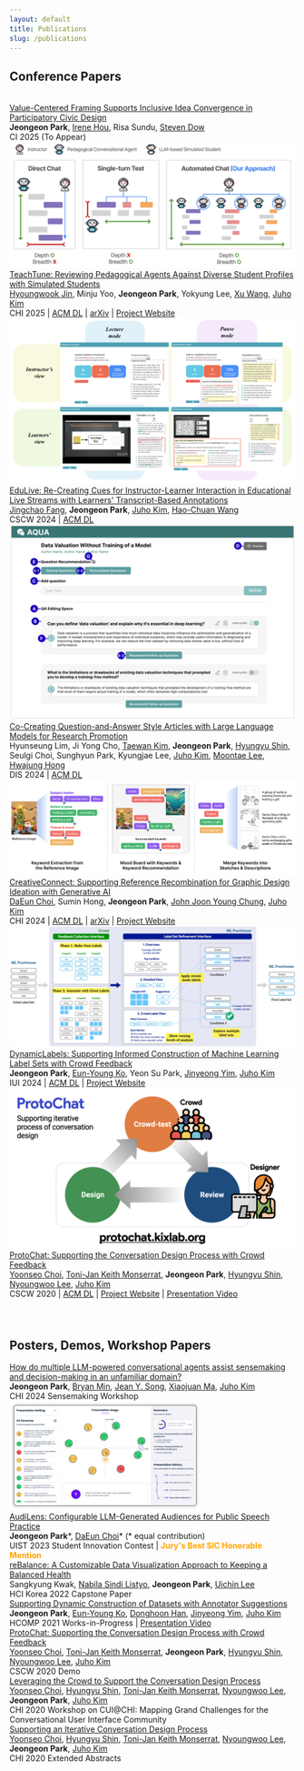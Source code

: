 ```yaml
---
layout: default
title: Publications
slug: /publications
---
```


<h2>Conference Papers</h2>

<div class="pub-container">
    <div class="pub-teaser-image">
        <img class="img-shadow" src="" />
    </div>
    <div class="pub-contents" id="value-centered">
        <a id="blue-bg" class="pub-title" href="./assets/pdf/papers/ci25-valuecentered.pdf" >Value-Centered Framing Supports Inclusive Idea Convergence in Participatory Civic Design</a> <br/>
        <b class="pub-me">Jeongeon Park</b>, <a class="collaborator" href="https://houirene.github.io/" >Irene Hou</a>, Risa Sundu, <a class="collaborator" href="https://spdow.ucsd.edu/" >Steven Dow</a> <br>
        <span class="pub-venue">  CI 2025 (To Appear) </span>
    </div>
</div>

<div class="pub-container">
    <div class="pub-teaser-image">
        <img class="img-shadow" src="./assets/img/teaser/chi25-teachtune-teaser.png" />
    </div>
    <div class="pub-contents" id="teachtune">
        <a id="blue-bg" class="pub-title" href="./assets/pdf/papers/chi25-teachtune.pdf" >TeachTune: Reviewing Pedagogical Agents Against Diverse Student Profiles with Simulated Students</a> <br/>
        <a class="collaborator" href="https://jhw123.github.io/" >Hyoungwook Jin</a>, Minju Yoo, <b class="pub-me">Jeongeon Park</b>, Yokyung Lee, <a class="collaborator" href="https://web.eecs.umich.edu/~xwanghci/">Xu Wang</a>, <a class="collaborator" href="https://juhokim.com/" >Juho Kim</a> <br>
        <span class="pub-venue">  CHI 2025 </span> | <a id="plain-bg" href="https://dl.acm.org/doi/10.1145/3706598.3714054" >ACM DL</a> | <a id="plain-bg" href="https://arxiv.org/abs/2410.04078" >arXiv</a> | <a id="plain-bg" href="https://teachtune.kixlab.org/" >Project Website</a>
    </div>
</div>

<div class="pub-container">
    <div class="pub-teaser-image">
        <img class="img-shadow" src="./assets/img/teaser/edulive-teaser.png" />
    </div>
    <div class="pub-contents" id="edulive">
        <a id="blue-bg" class="pub-title" href="./assets/pdf/papers/cscw24-edulive.pdf" >EduLive: Re-Creating Cues for Instructor-Learner Interaction in Educational Live Streams with Learners' Transcript-Based Annotations</a> <br/>
        <a class="collaborator" href="https://jc-fang.github.io/" >Jingchao Fang</a>, <b class="pub-me">Jeongeon Park</b>, <a class="collaborator" href="https://juhokim.com/" >Juho Kim</a>, <a class="collaborator" href="http://www.haochuanwang.info/" >Hao-Chuan Wang</a> <br>
        <span class="pub-venue">  CSCW 2024 </span> | <a id="plain-bg" href="https://dl.acm.org/doi/10.1145/3686960" >ACM DL</a>
    </div>
</div>

<div class="pub-container">
    <div class="pub-teaser-image">
        <img class="img-shadow" src="./assets/img/teaser/aqua-teaser.png" />
    </div>
    <div class="pub-contents" id="edulive">
        <a id="blue-bg" class="pub-title" href="./assets/pdf/papers/dis24-aqua.pdf" >Co-Creating Question-and-Answer Style Articles with Large Language Models for Research Promotion</a> <br/>
        Hyunseung Lim, Ji Yong Cho, <a class="collaborator" href="https://taewankim.io/" >Taewan Kim</a>, <b class="pub-me">Jeongeon Park</b>, <a class="collaborator" href="https://hyungyu.com/" >Hyungyu Shin</a>, Seulgi Choi, Sunghyun Park, Kyungjae Lee, <a class="collaborator" href="https://juhokim.com/" >Juho Kim</a>, <a class="collaborator" href="https://moontae.people.uic.edu/" >Moontae Lee</a>, <a class="collaborator" href="https://galaxytourist.notion.site/galaxytourist/Hwajung-Hong-cc10b0291bbe4ca38dbf4882cd687423" >Hwajung Hong</a> <br>
        <span class="pub-venue">  DIS 2024 </span> | <a id="plain-bg" href="https://dl.acm.org/doi/10.1145/3643834.3660705" >ACM DL</a>
    </div>
</div>

<div class="pub-container">
    <div class="pub-teaser-image">
        <img class="img-shadow" src="./assets/img/teaser/creativeconnect-teaser.png" />
    </div>
    <div class="pub-contents" id="creative-connect">
        <a id="blue-bg" class="pub-title" href="./assets/pdf/papers/chi24-creativeconnect.pdf" >CreativeConnect: Supporting Reference Recombination for Graphic Design Ideation with Generative AI</a> <br/>
        <a class="collaborator" href="https://daeunchoi.com/" >DaEun Choi</a>, Sumin Hong, <b class="pub-me">Jeongeon Park</b>, <a class="collaborator" href="https://johnr0.github.io/" >John Joon Young Chung</a>, <a class="collaborator" href="https://juhokim.com/" >Juho Kim</a> <br>
        <span class="pub-venue">  CHI 2024 </span> | <a id="plain-bg" href="https://dl.acm.org/doi/10.1145/3613904.3642794" >ACM DL</a> | <a id="plain-bg" href="https://arxiv.org/abs/2312.11949" >arXiv</a> | <a id="plain-bg" href="http://creativeconnect.kixlab.org/" >Project Website</a> 
    </div>
</div>

<div class="pub-container" >
    <div class="pub-teaser-image">
            <img class="img-shadow" src="./assets/img/teaser/dynamiclabels-teaser.jpg"/>
    </div>
    <div class="pub-contents" id="dynamic-labels">
        <a id="blue-bg" class="pub-title" href="./assets/pdf/papers/iui24-dynamiclabels.pdf" >DynamicLabels: Supporting Informed Construction of Machine Learning Label Sets with Crowd Feedback</a> <br/>
        <b class="pub-me">Jeongeon Park</b>, <a class="collaborator" href="https://eunyoungko.com/" >Eun-Young Ko</a>, Yeon Su Park, <a class="collaborator" href="https://scholar.google.co.kr/citations?hl=en&user=UltFXK0AAAAJ" >Jinyeong Yim</a>, <a class="collaborator" href="https://juhokim.com/" >Juho Kim</a> <br>
        <span class="pub-venue"> IUI 2024 </span> | <a id="plain-bg" href="https://dl.acm.org/doi/10.1145/3640543.3645157" >ACM DL</a> | <a id="plain-bg" href="http://dynamiclabels.kixlab.org/" >Project Website</a> 
    </div>
</div>

<div class="pub-container">
    <div class="pub-teaser-image">
            <img class="img-shadow" src="./assets/img/teaser/protochat-teaser.jpeg"/>
    </div>
    <div class="pub-contents">
        <a id="blue-bg" class="pub-title" href="./assets/pdf/papers/cscw20-protochat.pdf" >ProtoChat: Supporting the Conversation Design Process with Crowd Feedback</a> <br/>
        <a class="collaborator" href="https://www.yoonseochoi.com/" >Yoonseo Choi</a>, <a class="collaborator" href="https://www.linkedin.com/in/tjmonsi/" >Toni-Jan Keith Monserrat</a>, <b class="pub-me">Jeongeon Park</b>, <a class="collaborator" href="https://hyungyu.com/" >Hyungyu Shin</a>, <a class="collaborator" href="https://scholar.google.com/citations?user=nXhihPQAAAAJ" >Nyoungwoo Lee</a>, <a class="collaborator" href="https://juhokim.com/" >Juho Kim</a> <br>
        <span class="pub-venue"> CSCW 2020 </span>| <a id="plain-bg" href="https://dl.acm.org/doi/10.1145/3432924" >ACM DL</a> | <a id="plain-bg" href="http://protochat.kixlab.org/" >Project Website</a> | <a id="plain-bg" href="https://www.youtube.com/watch?v=oIBt3EkH-eE" >Presentation Video</a> 
    </div>
</div>

<div style="height: 20px"></div>

<!-- <h2>Preprints</h2>
<div class="pub-container">
    <div class="pub-teaser-image">
        <img class="img-shadow" src="./assets/img/teaser/choicemates-teaser.jpg" />
    </div>
    <div class="pub-contents">
        <a id="blue-bg" class="pub-title" href="https://arxiv.org/abs/2310.01331">ChoiceMates: Supporting Unfamiliar Online Decision-Making with Multi-Agent Conversational Interactions</a> <br/>
        <b class="pub-me">Jeongeon Park</b>, <a class="collaborator" href="https://bryanmin.me/">Bryan Min</a>, <a class="collaborator" href="https://www.cse.ust.hk/~mxj/">Xiaojuan Ma</a>, <a class="collaborator" href="https://juhokim.com/">Juho Kim</a> <br>
        <span class="pub-venue">arXiv 2023 (October 2023) </span>
    </div>
</div> -->



<div style="height: 20px"></div>

<h2>Posters, Demos, Workshop Papers</h2>
<div class="pub-container">
    <div class="pub-contents">
        <a id="blue-bg" class="pub-title" href="./assets/pdf/posters/chi24-sensemaking-choicmates.pdf" >How do multiple LLM-powered conversational agents assist sensemaking and decision-making in an unfamiliar domain?</a> <br/>
        <b class="pub-me">Jeongeon Park</b>, <a class="collaborator" href="https://bryanmin.me/">Bryan Min</a>, <a class="collaborator" href="https://jyskwon.github.io/">Jean Y. Song</a>, <a class="collaborator" href="https://www.cse.ust.hk/~mxj/">Xiaojuan Ma</a>, <a class="collaborator" href="https://juhokim.com/">Juho Kim</a> <br>
        <span class="pub-venue"> CHI 2024 Sensemaking Workshop </span>
    </div>
</div>

<div class="pub-container">
    <div class="pub-teaser-image">
        <img class="img-shadow" src="./assets/img/teaser/audilens-teaser.jpg" />
    </div>
    <div class="pub-contents">
        <a id="blue-bg" class="pub-title" href="https://dl.acm.org/doi/10.1145/3586182.3625114" >AudiLens: Configurable LLM-Generated Audiences for Public Speech Practice</a> <br/>
        <b class="pub-me">Jeongeon Park</b>*, <a class="collaborator" href="https://daeunchoi.com/" >DaEun Choi</a>* (* equal contribution) <br>
        <span class="pub-venue">UIST 2023 Student Innovation Contest |</span> <b style="color:orange;margin:5px 0 0;">Jury's Best SIC Honorable Mention </b>
    </div>
</div>

<div class="pub-container">
    <div class="pub-contents">
        <a id="blue-bg" class="pub-title" href="./assets/pdf/posters/hcikorea22-rebalance-capstone.pdf" >reBalance: A Customizable Data Visualization Approach to Keeping a Balanced Health</a> <br/>
        Sangkyung Kwak, <a class="collaborator" href="https://wulanfrom-design.netlify.app/" >Nabila Sindi Listyo</a>, <b class="pub-me">Jeongeon Park</b>, <a class="collaborator" href="https://scholar.google.co.kr/citations?user=Sc2pBzYAAAAJ" >Uichin Lee</a> <br>
        <span class="pub-venue"> HCI Korea 2022 Capstone Paper </span>
    </div>
</div>

<div class="pub-container">
    <div class="pub-contents">
        <!-- <a id="blue-bg" class="pub-title" href="https://www.humancomputation.com/assets/wips_demos/HCOMP_2021_paper_97.pdf">Supporting Dynamic Construction of Datasets with Annotator Suggestions</a> <br/> -->
        <a id="blue-bg" class="pub-title" href="https://kixlab.github.io/website-files/2021/hcomp2021-wip-dynamiclabels-paper.pdf">Supporting Dynamic Construction of Datasets with Annotator Suggestions</a> <br/>
        <b class="pub-me">Jeongeon Park</b>, <a class="collaborator" href="https://eunyoungko.com/">Eun-Young Ko</a>, <a class="collaborator" href="https://scholar.google.com/citations?user=aVnLn_IAAAAJ&hl=en">Donghoon Han</a>, <a class="collaborator" href="https://scholar.google.co.kr/citations?hl=en&user=UltFXK0AAAAJ">Jinyeong Yim</a>, <a class="collaborator" href="https://juhokim.com/">Juho Kim</a> <br>
        <span class="pub-venue"> HCOMP 2021 Works-in-Progress </span> | <a id="plain-bg" href="https://slideslive.com/38969666">Presentation Video</a> 
    </div>
</div>

<div class="pub-container">
    <div class="pub-contents">
        <a id="blue-bg" class="pub-title" href="https://dl.acm.org/doi/10.1145/3406865.3418568">ProtoChat: Supporting the Conversation Design Process with Crowd Feedback</a> <br/>
        <a class="collaborator" href="https://www.yoonseochoi.com/">Yoonseo Choi</a>, <a class="collaborator" href="https://www.linkedin.com/in/tjmonsi/">Toni-Jan Keith Monserrat</a>, <b class="pub-me">Jeongeon Park</b>, <a class="collaborator" href="https://hyungyu.com/">Hyungyu Shin</a>, <a class="collaborator" href="https://scholar.google.com/citations?user=nXhihPQAAAAJ">Nyoungwoo Lee</a>, <a class="collaborator" href="https://juhokim.com/">Juho Kim</a> <br>
        <span class="pub-venue"> CSCW 2020 Demo </span>
    </div>
</div>

<div class="pub-container">
    <div class="pub-contents">
        <a id="blue-bg" class="pub-title" href="https://dl.acm.org/doi/10.1145/3405755.3406155">Leveraging the Crowd to Support the Conversation Design Process</a> <br/>
        <a class="collaborator" href="https://www.yoonseochoi.com/">Yoonseo Choi</a>, <a class="collaborator" href="https://hyungyu.com/">Hyungyu Shin</a>, <a class="collaborator" href="https://www.linkedin.com/in/tjmonsi/">Toni-Jan Keith Monserrat</a>, <a class="collaborator" href="https://scholar.google.com/citations?user=nXhihPQAAAAJ">Nyoungwoo Lee</a>, <b class="pub-me">Jeongeon Park</b>, <a class="collaborator" href="https://juhokim.com/">Juho Kim</a> <br>
        <span class="pub-venue"> CHI 2020 Workshop on CUI@CHI: Mapping Grand Challenges for the Conversational User Interface Community </span>
    </div>
</div>

<div class="pub-container">
    <div class="pub-contents">
        <a id="blue-bg" class="pub-title" href="https://dl.acm.org/doi/abs/10.1145/3334480.3382951">Supporting an Iterative Conversation Design Process</a> <br/>
        <a class="collaborator" href="https://www.yoonseochoi.com/">Yoonseo Choi</a>, <a class="collaborator" href="https://hyungyu.com/">Hyungyu Shin</a>, <a class="collaborator" href="https://www.linkedin.com/in/tjmonsi/">Toni-Jan Keith Monserrat</a>, <a class="collaborator" href="https://scholar.google.com/citations?user=nXhihPQAAAAJ">Nyoungwoo Lee</a>, <b class="pub-me">Jeongeon Park</b>, <a class="collaborator" href="https://juhokim.com/">Juho Kim</a> <br>
        <span class="pub-venue"> CHI 2020 Extended Abstracts </span>
    </div>
</div>
